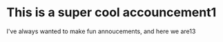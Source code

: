 # This is a super cool accouncement1

I've always wanted to make fun annoucements, and here we are13
